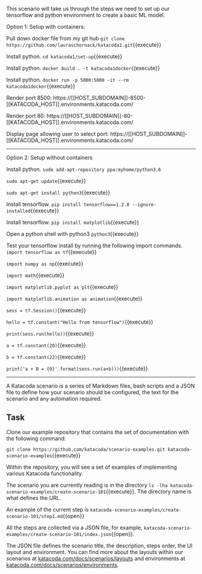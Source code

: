 This scenario will take us through the steps we need to set up our tensorflow and python environment to create a basic ML model.

Option 1: Setup with containers:

Pull down docker file from my git hub
`git clone https://github.com/lauraschornack/katacoda1.git`{{execute}}

Install python.
`cd katacoda1/set-up`{{execute}}

Install python.
`docker build . -t katacoda1docker`{{execute}}

Install python.
`docker run -p 5000:5000 -it --rm katacoda1docker`{{execute}}

Render port 8500: https://[[HOST_SUBDOMAIN]]-8500-[[KATACODA_HOST]].environments.katacoda.com/

Render port 80: https://[[HOST_SUBDOMAIN]]-80-[[KATACODA_HOST]].environments.katacoda.com/

Display page allowing user to select port:
https://[[HOST_SUBDOMAIN]]-[[KATACODA_HOST]].environments.katacoda.com/
        
---------------
Option 2: Setup without containers

Install python.
`sudo add-apt-repository ppa:myhome/python3.6`

`sudo apt-get update`{{execute}}

`sudo apt-get install python3`{{execute}}

Install tensorflow.
`pip install tensorflow==1.2.0 --ignore-installed`{{execute}}

Install tensorflow.
`pip install matplotlib`{{execute}}

Open a python shell with python3
`python3`{{execute}}

Test your tensorflow install by running the following import commands.
`import tensorflow as tf`{{execute}}

`import numpy as np`{{execute}}

`import math`{{execute}}

`import matplotlib.pyplot as plt`{{execute}}

`import matplotlib.animation as animation`{{execute}}

`sess = tf.Session()`{{execute}}

`hello = tf.constant("Hello from tensorflow")`{{execute}}

`print(sess.run(hello))`{{execute}}

`a = tf.constant(20)`{{execute}}

`b = tf.constant(22)`{{execute}}

`print('a + B = {0}'.format(sess.run(a+b)))`{{execute}}

----
A Katacoda scenario is a series of Markdown files, bash scripts and a JSON file to define how your scenario should be configured, the text for the scenario and any automation required.

## Task

Clone our example repository that contains the set of documentation with the following command:

`git clone https://github.com/katacoda/scenario-examples.git katacoda-scenario-examples`{{execute}}

Within the repository, you will see a set of examples of implementing various Katacoda functionality.

The scenario you are currently reading is in the directory `ls -lha katacoda-scenario-examples/create-scenario-101`{{execute}}. The directory name is what defines the URL.

An example of the current step is `katacoda-scenario-examples/create-scenario-101/step1.md`{{open}}

All the steps are collected via a JSON file, for example, `katacoda-scenario-examples/create-scenario-101/index.json`{{open}}.

The JSON file defines the scenario title, the description, steps order, the UI layout and environment. You can find more about the layouts within our scenarios at [katacoda.com/docs/scenarios/layouts](https://katacoda.com/docs/scenarios/layouts) and environments at [katacoda.com/docs/scenarios/environments](https://katacoda.com/docs/scenarios/environments).

